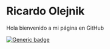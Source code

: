 # Ricardo Olejnik
Hola bienvenido a mi página en GitHub

[![Generic badge](https://img.shields.io/badge/Guia:Límites_Ricardo_Olejnik-Disponible-green.svg)](https://github.com/olejnikucv/ricardo/blob/master/limites_Ricardo.pdf)





